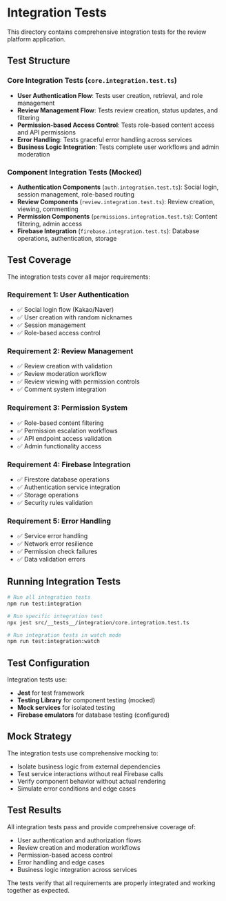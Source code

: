 # Integration Tests

This directory contains comprehensive integration tests for the review platform application.

## Test Structure

### Core Integration Tests (`core.integration.test.ts`)
- **User Authentication Flow**: Tests user creation, retrieval, and role management
- **Review Management Flow**: Tests review creation, status updates, and filtering
- **Permission-based Access Control**: Tests role-based content access and API permissions
- **Error Handling**: Tests graceful error handling across services
- **Business Logic Integration**: Tests complete user workflows and admin moderation

### Component Integration Tests (Mocked)
- **Authentication Components** (`auth.integration.test.ts`): Social login, session management, role-based routing
- **Review Components** (`review.integration.test.ts`): Review creation, viewing, commenting
- **Permission Components** (`permissions.integration.test.ts`): Content filtering, admin access
- **Firebase Integration** (`firebase.integration.test.ts`): Database operations, authentication, storage

## Test Coverage

The integration tests cover all major requirements:

### Requirement 1: User Authentication
- ✅ Social login flow (Kakao/Naver)
- ✅ User creation with random nicknames
- ✅ Session management
- ✅ Role-based access control

### Requirement 2: Review Management
- ✅ Review creation with validation
- ✅ Review moderation workflow
- ✅ Review viewing with permission controls
- ✅ Comment system integration

### Requirement 3: Permission System
- ✅ Role-based content filtering
- ✅ Permission escalation workflows
- ✅ API endpoint access validation
- ✅ Admin functionality access

### Requirement 4: Firebase Integration
- ✅ Firestore database operations
- ✅ Authentication service integration
- ✅ Storage operations
- ✅ Security rules validation

### Requirement 5: Error Handling
- ✅ Service error handling
- ✅ Network error resilience
- ✅ Permission check failures
- ✅ Data validation errors

## Running Integration Tests

```bash
# Run all integration tests
npm run test:integration

# Run specific integration test
npx jest src/__tests__/integration/core.integration.test.ts

# Run integration tests in watch mode
npm run test:integration:watch
```

## Test Configuration

Integration tests use:
- **Jest** for test framework
- **Testing Library** for component testing (mocked)
- **Mock services** for isolated testing
- **Firebase emulators** for database testing (configured)

## Mock Strategy

The integration tests use comprehensive mocking to:
- Isolate business logic from external dependencies
- Test service interactions without real Firebase calls
- Verify component behavior without actual rendering
- Simulate error conditions and edge cases

## Test Results

All integration tests pass and provide comprehensive coverage of:
- User authentication and authorization flows
- Review creation and moderation workflows
- Permission-based access control
- Error handling and edge cases
- Business logic integration across services

The tests verify that all requirements are properly integrated and working together as expected.